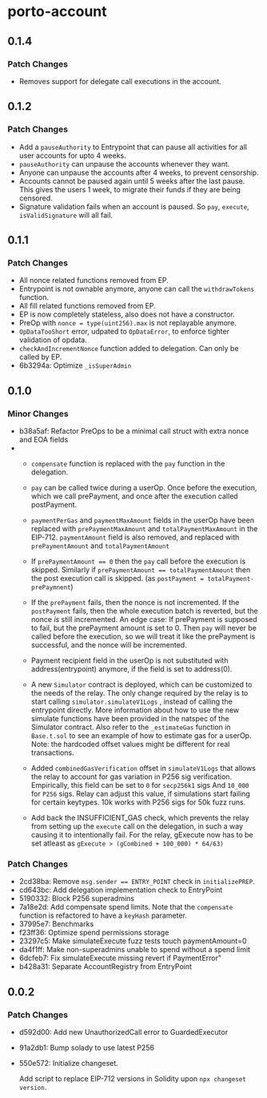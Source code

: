 # porto-account

## 0.1.4

### Patch Changes

- Removes support for delegate call executions in the account.

## 0.1.2

### Patch Changes

- Add a `pauseAuthority` to Entrypoint that can pause all activities for all user accounts for upto 4 weeks.
- `pauseAuthority` can unpause the accounts whenever they want.
- Anyone can unpause the accounts after 4 weeks, to prevent censorship.
- Accounts cannot be paused again until 5 weeks after the last pause.
  This gives the users 1 week, to migrate their funds if they are being censored.
- Signature validation fails when an account is paused. So `pay`, `execute`, `isValidSignature` will all fail.

## 0.1.1

### Patch Changes

- All nonce related functions removed from EP.
- Entrypoint is not ownable anymore, anyone can call the `withdrawTokens` function.
- All fill related functions removed from EP.
- EP is now completely stateless, also does not have a constructor.
- PreOp with `nonce = type(uint256).max` is not replayable anymore.
- `OpDataTooShort` error, udpated to `OpDataError`, to enforce tighter validation of opdata.
- `checkAndIncrementNonce` function added to delegation. Can only be called by EP.
- 6b3294a: Optimize `_isSuperAdmin`

## 0.1.0

### Minor Changes

- b38a5af: Refactor PreOps to be a minimal call struct with extra nonce and EOA fields
- - `compensate` function is replaced with the `pay` function in the delegation.
  - `pay` can be called twice during a userOp. Once before the execution, which we call prePayment, and once after the execution called postPayment.

  - `paymentPerGas` and `paymentMaxAmount` fields in the userOp have been replaced with `prePaymentMaxAmount` and `totalPaymentMaxAmount` in the EIP-712.
    `paymentAmount` field is also removed, and replaced with `prePaymentAmount` and `totalPaymentAmount`

  - If `prePaymentAmount == 0` then the `pay` call before the execution is skipped. Similarly if `prePaymentAmount == totalPaymentAmount` then the post execution call is skipped.
    (as `postPayment = totalPayment-prePaymnent`)

  - If the `prePayment` fails, then the nonce is not incremented. If the `postPayment` fails, then the whole execution batch is reverted, but the nonce _is_ still incremented.
    An edge case: If prePayment is supposed to fail, but the prePayment amount is set to 0. Then `pay` will never be called before the execution, so we will treat it like the prePayment is successful, and the nonce will be incremented.

  - Payment recipient field in the userOp is not substituted with address(entrypoint) anymore, if the field is set to address(0).

  - A new `Simulator` contract is deployed, which can be customized to the needs of the relay.
    The only change required by the relay is to start calling `simulator.simulateV1Logs` , instead of calling the entrypoint directly.
    More information about how to use the new simulate functions have been provided in the natspec of the Simulator contract.
    Also refer to the `_estimateGas` function in `Base.t.sol` to see an example of how to estimate gas for a userOp.
    Note: the hardcoded offset values might be different for real transactions.

  - Added `combinedGasVerification` offset in `simulateV1Logs` that allows the relay to account for gas variation in P256 sig verification.
    Empirically, this field can be set to `0` for `secp256k1` sigs
    And `10_000` for `P256` sigs. Relay can adjust this value, if simulations start failing for certain keytypes. 10k works with P256 sigs for 50k fuzz runs.

  - Add back the INSUFFICIENT_GAS check, which prevents the relay from setting up the `execute` call on the
    delegation, in such a way causing it to intentionally fail.
    For the relay, gExecute now has to be set atleast as `gExecute > (gCombined + 100_000) * 64/63)`

### Patch Changes

- 2cd38ba: Remove `msg.sender == ENTRY_POINT` check in `initializePREP`.
- cd643bc: Add delegation implementation check to EntryPoint
- 5190332: Block P256 superadmins
- 7a18e2d: Add compensate spend limits. Note that the `compensate` function is refactored to have a `keyHash` parameter.
- 37995e7: Benchmarks
- f23ff36: Optimize spend permissions storage
- 23297c5: Make simulateExecute fuzz tests touch paymentAmount=0
- da4f1ff: Make non-superadmins unable to spend without a spend limit
- 6dcfeb7: Fix simulateExecute missing revert if PaymentError"
- b428a31: Separate AccountRegistry from EntryPoint

## 0.0.2

### Patch Changes

- d592d00: Add new UnauthorizedCall error to GuardedExecutor
- 91a2db1: Bump solady to use latest P256
- 550e572: Initialize changeset.

  Add script to replace EIP-712 versions in Solidity upon `npx changeset version`.
